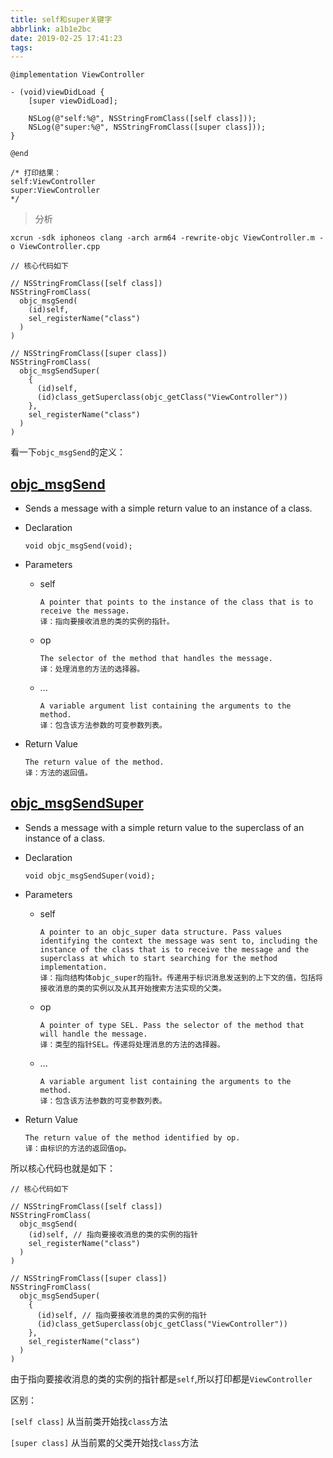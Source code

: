 ```yaml
---
title: self和super关键字
abbrlink: a1b1e2bc
date: 2019-02-25 17:41:23
tags:
---
```



```objc
@implementation ViewController

- (void)viewDidLoad {
    [super viewDidLoad];
    
    NSLog(@"self:%@", NSStringFromClass([self class]));
    NSLog(@"super:%@", NSStringFromClass([super class]));
}

@end

/* 打印结果：
self:ViewController
super:ViewController
*/
```

<!-- more -->

> 分析

```shell
xcrun -sdk iphoneos clang -arch arm64 -rewrite-objc ViewController.m -o ViewController.cpp
```

```objc
// 核心代码如下

// NSStringFromClass([self class])
NSStringFromClass(
  objc_msgSend(
    (id)self, 
    sel_registerName("class")
  )
)

// NSStringFromClass([super class])
NSStringFromClass(
  objc_msgSendSuper(
    {
      (id)self, 
      (id)class_getSuperclass(objc_getClass("ViewController"))
    }, 
    sel_registerName("class")
  )
)
```

看一下`objc_msgSend`的定义：

## [objc_msgSend](https://developer.apple.com/documentation/objectivec/1456712-objc_msgsend)
- Sends a message with a simple return value to an instance of a class.
- Declaration
  ```objc
  void objc_msgSend(void);
  ```
- Parameters
  - self
    ```
    A pointer that points to the instance of the class that is to receive the message.
    译：指向要接收消息的类的实例的指针。
    ```
  - op
    ```
    The selector of the method that handles the message.
    译：处理消息的方法的选择器。
    ```


  - ...
    ```
    A variable argument list containing the arguments to the method.
    译：包含该方法参数的可变参数列表。
    ```

- Return Value
  ```
  The return value of the method.
  译：方法的返回值。
  ```


## [objc_msgSendSuper](https://developer.apple.com/documentation/objectivec/1456716-objc_msgsendsuper)
- Sends a message with a simple return value to the superclass of an instance of a class.
- Declaration
  ```objc
  void objc_msgSendSuper(void);
  ```
- Parameters
  - self
    ```
    A pointer to an objc_super data structure. Pass values identifying the context the message was sent to, including the instance of the class that is to receive the message and the superclass at which to start searching for the method implementation.
    译：指向结构体objc_super的指针。传递用于标识消息发送到的上下文的值，包括将接收消息的类的实例以及从其开始搜索方法实现的父类。
    ```
  - op
    ```
    A pointer of type SEL. Pass the selector of the method that will handle the message.
    译：类型的指针SEL。传递将处理消息的方法的选择器。
    ```


  - ...
    ```
    A variable argument list containing the arguments to the method.
    译：包含该方法参数的可变参数列表。
    ```

- Return Value
  ```
  The return value of the method identified by op.
  译：由标识的方法的返回值op。
  ```


所以核心代码也就是如下：

```objc
// 核心代码如下

// NSStringFromClass([self class])
NSStringFromClass(
  objc_msgSend(
    (id)self, // 指向要接收消息的类的实例的指针
    sel_registerName("class")
  )
)

// NSStringFromClass([super class])
NSStringFromClass(
  objc_msgSendSuper(
    {
      (id)self, // 指向要接收消息的类的实例的指针
      (id)class_getSuperclass(objc_getClass("ViewController"))
    }, 
    sel_registerName("class")
  )
)
```

由于指向要接收消息的类的实例的指针都是`self`,所以打印都是`ViewController`

区别：

`[self class]` 从当前类开始找`class`方法

`[super class]` 从当前累的父类开始找`class`方法

